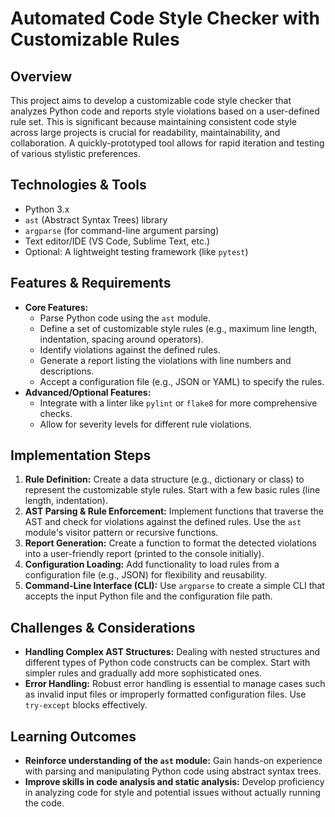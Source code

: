 # Automated Code Style Checker with Customizable Rules

## Overview

This project aims to develop a customizable code style checker that analyzes Python code and reports style violations based on a user-defined rule set. This is significant because maintaining consistent code style across large projects is crucial for readability, maintainability, and collaboration.  A quickly-prototyped tool allows for rapid iteration and testing of various stylistic preferences.

## Technologies & Tools

- Python 3.x
- `ast` (Abstract Syntax Trees) library
- `argparse` (for command-line argument parsing)
- Text editor/IDE (VS Code, Sublime Text, etc.)
- Optional:  A lightweight testing framework (like `pytest`)

## Features & Requirements

- **Core Features:**
    - Parse Python code using the `ast` module.
    - Define a set of customizable style rules (e.g., maximum line length, indentation, spacing around operators).
    - Identify violations against the defined rules.
    - Generate a report listing the violations with line numbers and descriptions.
    - Accept a configuration file (e.g., JSON or YAML) to specify the rules.
- **Advanced/Optional Features:**
    - Integrate with a linter like `pylint` or `flake8` for more comprehensive checks.
    - Allow for severity levels for different rule violations.


## Implementation Steps

1. **Rule Definition:** Create a data structure (e.g., dictionary or class) to represent the customizable style rules.  Start with a few basic rules (line length, indentation).
2. **AST Parsing & Rule Enforcement:** Implement functions that traverse the AST and check for violations against the defined rules.  Use the `ast` module's visitor pattern or recursive functions.
3. **Report Generation:** Create a function to format the detected violations into a user-friendly report (printed to the console initially).
4. **Configuration Loading:** Add functionality to load rules from a configuration file (e.g., JSON) for flexibility and reusability.
5. **Command-Line Interface (CLI):** Use `argparse` to create a simple CLI that accepts the input Python file and the configuration file path.

## Challenges & Considerations

- **Handling Complex AST Structures:**  Dealing with nested structures and different types of Python code constructs can be complex.  Start with simpler rules and gradually add more sophisticated ones.
- **Error Handling:**  Robust error handling is essential to manage cases such as invalid input files or improperly formatted configuration files.  Use `try-except` blocks effectively.


## Learning Outcomes

- **Reinforce understanding of the `ast` module:** Gain hands-on experience with parsing and manipulating Python code using abstract syntax trees.
- **Improve skills in code analysis and static analysis:**  Develop proficiency in analyzing code for style and potential issues without actually running the code.

